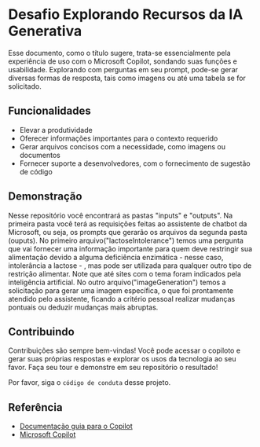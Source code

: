 
# Desafio Explorando Recursos da IA Generativa

Esse documento, como o título sugere, trata-se essencialmente pela experiência de uso com o Microsoft Copilot, sondando suas funções e usabilidade. Explorando com perguntas em seu prompt, pode-se gerar diversas formas de resposta, tais como imagens ou até uma tabela se for solicitado. 


## Funcionalidades

- Elevar a produtividade
- Oferecer informações importantes para o contexto requerido
- Gerar arquivos concisos com a necessidade, como imagens ou documentos
- Fornecer suporte a desenvolvedores, com o fornecimento de sugestão de código


## Demonstração

Nesse repositório você encontrará as pastas "inputs" e "outputs". Na primeira pasta você terá as requisições feitas ao assistente de chatbot da Microsoft, ou seja, os prompts que gerarão os arquivos da segunda pasta (ouputs).
No primeiro arquivo("lactoseIntolerance") temos uma pergunta que vai fornecer uma informação importante para quem deve restringir sua alimentação devido a alguma deficiência enzimática - nesse caso, intolerância a lactose - , mas pode ser utilizada para qualquer outro tipo de restrição alimentar. Note que até sites com o tema foram indicados pela inteligência artificial. No outro arquivo("imageGeneration") temos a solicitação para gerar uma imagem específica, o que foi prontamente atendido pelo assistente, ficando a critério pessoal realizar mudanças pontuais ou deduzir mudanças mais abruptas.


## Contribuindo

Contribuições são sempre bem-vindas!
Você pode acessar o copiloto e gerar suas próprias respostas e explorar os usos da tecnologia ao seu favor. Faça seu tour e demonstre em seu repositório o resultado!

Por favor, siga o `código de conduta` desse projeto.


## Referência

 - [Documentação guia para o Copilot](https://microsoftlearning.github.io/mslearn-ai-fundamentals/Instructions/Labs/12-generative-ai.html)
 - [Microsoft Copilot](https://copilot.microsoft.com/?azure-portal=true)

